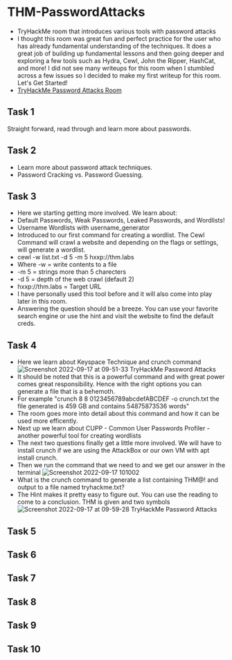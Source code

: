 # THM-PasswordAttacks
- TryHackMe room that introduces various tools with password attacks
- I thought this room was great fun and perfect practice for the user who has already fundamental understanding of the techniques. It does a great job of building up fundamental lessons and then going deeper and exploring a few tools such as Hydra, Cewl, John the Ripper, HashCat, and more! I did not see many writeups for this room when I stumbled across a few issues so I decided to make my first writeup for this room. Let's Get Started!
- [TryHackMe Password Attacks Room](https://tryhackme.com/room/passwordattacks)

<h2>Task 1</h2>
Straight forward, read through and learn more about passwords.

<h2>Task 2</h2>

- Learn more about password attack techniques.
- Password Cracking vs. Password Guessing.

<h2>Task 3</h2>

- Here we starting getting more involved. We learn about: 
- Default Passwords, Weak Passwords, Leaked Passwords, and Wordlists!
- Username Wordlists with username_generator
- Introduced to our first command for creating a wordlist. The Cewl Command will crawl a website and depending on the flags or settings, will generate a wordlist.
- cewl -w list.txt -d 5 -m 5 hxxp://thm.labs
- Where -w = write contents to a file
- -m 5 = strings more than 5 charecters
- -d 5 = depth of the web crawl (default 2)
- hxxp://thm.labs = Target URL
- I have personally used this tool before and it will also come into play later in this room.
- Answering the question should be a breeze. You can use your favorite search engine or use the hint and visit the website to find the default creds.

<h2>Task 4</h2>

- Here we learn about Keyspace Technique and crunch command
![Screenshot 2022-09-17 at 09-51-33 TryHackMe Password Attacks](https://user-images.githubusercontent.com/98111674/190863035-d00acce2-123e-442d-a044-934927adf691.png)
- It should be noted that this is a powerful command and with great power comes great responsibility. Hence with the right options you can generate a file that is a behemoth.
- For example "crunch 8 8 0123456789abcdefABCDEF -o crunch.txt the file generated is 459 GB and contains 54875873536 words"
- The room goes more into detail about this command and how it can be used more efficently.
- Next up we learn about CUPP - Common User Passwords Profiler - another powerful tool for creating wordlists
- The next two questions finally get a little more involved. We will have to install crunch if we are using the AttackBox or our own VM with apt install crunch.
- Then we run the command that we need to and we get our answer in the terminal 
![Screenshot 2022-09-17 101002](https://user-images.githubusercontent.com/98111674/190863779-4269f97b-892d-4467-b3d3-a347c5db724b.png)
- What is the crunch command to generate a list containing THM@! and output to a file named tryhackme.txt?
- The Hint makes it pretty easy to figure out. You can use the reading to come to a conclusion. THM is given and two symbols
![Screenshot 2022-09-17 at 09-59-28 TryHackMe Password Attacks](https://user-images.githubusercontent.com/98111674/190864047-4fdc78bd-9cc9-40b5-a598-73f237a935dd.png)


<h2>Task 5</h2>


<h2>Task 6</h2>


<h2>Task 7</h2>


<h2>Task 8</h2>


<h2>Task 9</h2>


<h2>Task 10</h2>
